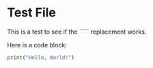 # Test File

This is a test to see if the ````` replacement works.

Here is a code block:
```python
print("Hello, World!")
```


